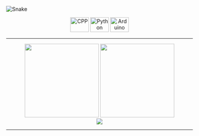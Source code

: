 <!-- <img src="https://github.com/gabohs/gabohs/blob/main/gabohs.gif" /> -->

 ![Snake](https://github.com/gabohs/gabohs/blob/output/github-contribution-grid-snake.svg)

<div align="center">

  <img alt="CPP" height="40" width="50"     src="https://cdn.jsdelivr.net/gh/devicons/devicon/icons/cplusplus/cplusplus-original.svg" > 
  <img alt="Python" height="40" width="50"  src="https://cdn.jsdelivr.net/gh/devicons/devicon/icons/python/python-original.svg"> 
  <img alt="Arduino" height="40" width="50" src="https://cdn.jsdelivr.net/gh/devicons/devicon/icons/arduino/arduino-original.svg">
  
  <br>

</div>

***

 <div align="center">
    <img src="https://github-readme-stats.vercel.app/api?username=gabohs&show_icons=true&theme=shadow_blue&include_all_commits=true&count_private=true&line_height=30" height=200>
    <img src="https://github-readme-stats.vercel.app/api/top-langs/?username=gabohs&layout=donut&langs_count=8&theme=shadow_blue&size_weight=0.5&count_weight=0.5&hide=html,css,cmake,batchfile" height=200>
    <br>
    <img src="https://komarev.com/ghpvc/?username=gabohs&&style=for-the-badge"/>
    
 </div>


***
